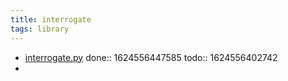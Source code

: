 ```yaml
---
title: interrogate
tags: library
---
```


- [interrogate.py](https://calmcode.io/shorts/interrogate.py.html)
  done:: 1624556447585
  todo:: 1624556402742
-